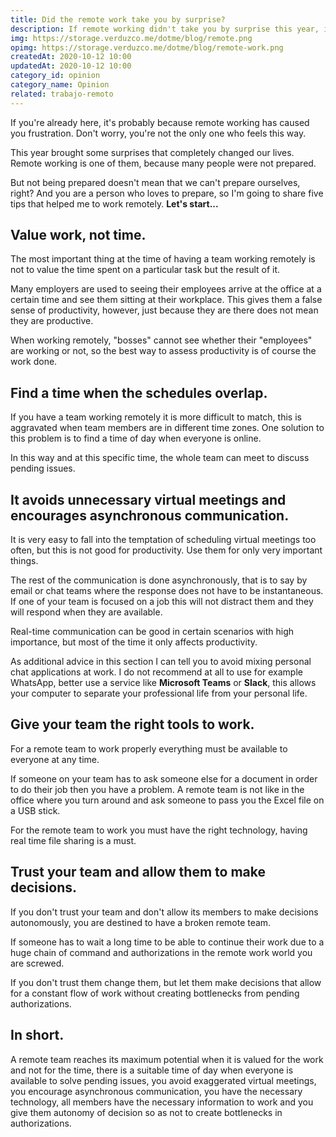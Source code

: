 ```yaml
---
title: Did the remote work take you by surprise?
description: If remote working didn't take you by surprise this year, it's because you were doing it before. But if it did, I'll share some tips with you.
img: https://storage.verduzco.me/dotme/blog/remote.png
opimg: https://storage.verduzco.me/dotme/blog/remote-work.png
createdAt: 2020-10-12 10:00
updatedAt: 2020-10-12 10:00
category_id: opinion
category_name: Opinion
related: trabajo-remoto
---
```


If you're already here, it's probably because remote working has caused you frustration. Don't worry, you're not the only one who feels this way. 

This year brought some surprises that completely changed our lives. Remote working is one of them, because many people were not prepared. 

But not being prepared doesn't mean that we can't prepare ourselves, right? And you are a person who loves to prepare, so I'm going to share five tips that helped me to work remotely. **Let's start...**

## Value work, not time.

The most important thing at the time of having a team working remotely is not to value the time spent on a particular task but the result of it. 

Many employers are used to seeing their employees arrive at the office at a certain time and see them sitting at their workplace. This gives them a false sense of productivity, however, just because they are there does not mean they are productive. 

When working remotely, "bosses" cannot see whether their "employees" are working or not, so the best way to assess productivity is of course the work done.

## Find a time when the schedules overlap.  

If you have a team working remotely it is more difficult to match, this is aggravated when team members are in different time zones. One solution to this problem is to find a time of day when everyone is online. 

In this way and at this specific time, the whole team can meet to discuss pending issues. 

## It avoids unnecessary virtual meetings and encourages asynchronous communication. 

It is very easy to fall into the temptation of scheduling virtual meetings too often, but this is not good for productivity. Use them for only very important things. 

The rest of the communication is done asynchronously, that is to say by email or chat teams where the response does not have to be instantaneous. If one of your team is focused on a job this will not distract them and they will respond when they are available. 

Real-time communication can be good in certain scenarios with high importance, but most of the time it only affects productivity. 

As additional advice in this section I can tell you to avoid mixing personal chat applications at work. I do not recommend at all to use for example WhatsApp, better use a service like **Microsoft Teams** or **Slack**, this allows your computer to separate your professional life from your personal life. 

## Give your team the right tools to work.

For a remote team to work properly everything must be available to everyone at any time. 

If someone on your team has to ask someone else for a document in order to do their job then you have a problem. A remote team is not like in the office where you turn around and ask someone to pass you the Excel file on a USB stick. 

For the remote team to work you must have the right technology, having real time file sharing is a must. 

## Trust your team and allow them to make decisions. 

If you don't trust your team and don't allow its members to make decisions autonomously, you are destined to have a broken remote team. 

If someone has to wait a long time to be able to continue their work due to a huge chain of command and authorizations in the remote work world you are screwed. 

If you don't trust them change them, but let them make decisions that allow for a constant flow of work without creating bottlenecks from pending authorizations. 

## In short. 

A remote team reaches its maximum potential when it is valued for the work and not for the time, there is a suitable time of day when everyone is available to solve pending issues, you avoid exaggerated virtual meetings, you encourage asynchronous communication, you have the necessary technology, all members have the necessary information to work and you give them autonomy of decision so as not to create bottlenecks in authorizations.